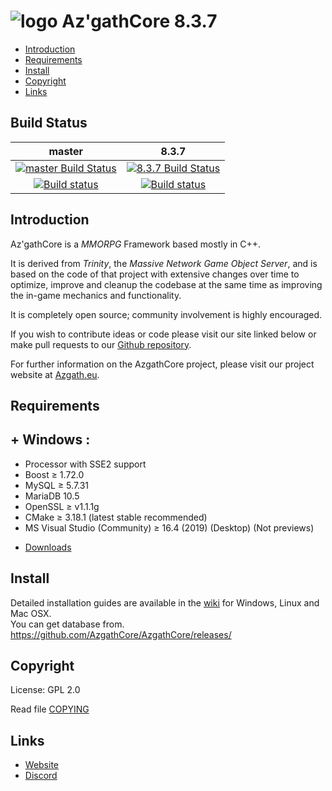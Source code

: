 # ![logo](https://azgath.eu/img/githubaz.png) Az'gathCore 8.3.7

* [Introduction](#introduction)
* [Requirements](#requirements)
* [Install](#install)
* [Copyright](#copyright)
* [Links](#links)

## Build Status

master | 8.3.7
:------------: | :------------:
[![master Build Status](https://travis-ci.org/AzgathCore/AzgathCore.svg?branch=master)](https://travis-ci.org/AzgathCore/AzgathCore) | [![8.3.7 Build Status](https://travis-ci.org/AzgathCore/AzgathCore.svg?branch=8.3.7)](https://travis-ci.org/AzgathCore/AzgathCore)
[![Build status](https://ci.appveyor.com/api/projects/status/x7rf9799etmji7y5/branch/master?svg=true)](https://ci.appveyor.com/project/AzgathCore/azgathcore-vkv2k/branch/master) | [![Build status](https://ci.appveyor.com/api/projects/status/54d0u1fxe50ad80o/branch/8.3.7?svg=true)](https://ci.appveyor.com/project/AzgathCore/azgathcore-vkv2k/branch/master)

## Introduction

Az'gathCore is a *MMORPG* Framework based mostly in C++.

It is derived from *Trinity*, the *Massive Network Game Object Server*, and is
based on the code of that project with extensive changes over time to optimize,
improve and cleanup the codebase at the same time as improving the in-game
mechanics and functionality.

It is completely open source; community involvement is highly encouraged.

If you wish to contribute ideas or code please visit our site linked below or
make pull requests to our [Github repository](https://github.com/AzgathCore/AzgathCore).

For further information on the AzgathCore project, please visit our project
website at [Azgath.eu](https://www.azgath.eu).

## Requirements

## + Windows :
+ Processor with SSE2 support
+ Boost ≥ 1.72.0
+ MySQL ≥ 5.7.31
+ MariaDB 10.5
+ OpenSSL ≥ v1.1.1g
+ CMake ≥ 3.18.1 (latest stable recommended)
+ MS Visual Studio (Community) ≥ 16.4 (2019) (Desktop) (Not previews)
* [Downloads](https://www.azgath.eu/SoftwareServers/)

## Install

Detailed installation guides are available in the [wiki](https://www.trinitycore.info/display/tc/Installation+Guide) for
Windows, Linux and Mac OSX.  
You can get database from.
https://github.com/AzgathCore/AzgathCore/releases/

## Copyright

License: GPL 2.0

Read file [COPYING](COPYING)

## Links

* [Website](https://azgath.eu/fr/)
* [Discord](https://discord.com/invite/U4pXKB2WNA)
